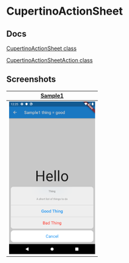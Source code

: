 # CupertinoActionSheet

## Docs

[CupertinoActionSheet class](https://api.flutter.dev/flutter/cupertino/CupertinoActionSheet-class.html)

[CupertinoActionSheetAction class](https://api.flutter.dev/flutter/cupertino/CupertinoActionSheetAction-class.html)

## Screenshots

|[Sample1](./lib/pages/sample1.dart)|
|:-:|
|<img src="./screenshots/Sample1.png" height="400" alt="Screenshot"/>|
